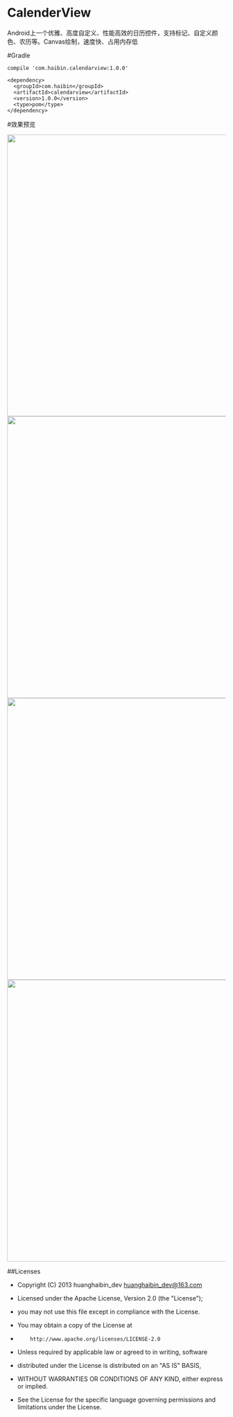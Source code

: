 # CalenderView
Android上一个优雅、高度自定义、性能高效的日历控件，支持标记、自定义颜色、农历等。Canvas绘制，速度快、占用内存低

#Gradle
```
compile 'com.haibin.calendarview:1.0.0'
```
```
<dependency>
  <groupId>com.haibin</groupId>
  <artifactId>calendarview</artifactId>
  <version>1.0.0</version>
  <type>pom</type>
</dependency>
```

#效果预览

<img src="https://github.com/huanghaibin-dev/GitHubProjectPicture/blob/master/CalendarView/S70321-143452.jpg" height="650"/> 
<img src="https://github.com/huanghaibin-dev/GitHubProjectPicture/blob/master/CalendarView/S70321-143502.jpg" height="650"/> 
<img src="https://github.com/huanghaibin-dev/GitHubProjectPicture/blob/master/CalendarView/S70321-143423.jpg" height="650"/>
<img src="https://github.com/huanghaibin-dev/GitHubProjectPicture/blob/master/CalendarView/S70321-143432.jpg" height="650"/> 

##Licenses
- Copyright (C) 2013 huanghaibin_dev <huanghaibin_dev@163.com>
 
- Licensed under the Apache License, Version 2.0 (the "License");
- you may not use this file except in compliance with the License.
- You may obtain a copy of the License at
 
-         http://www.apache.org/licenses/LICENSE-2.0
 
- Unless required by applicable law or agreed to in writing, software
- distributed under the License is distributed on an "AS IS" BASIS,
- WITHOUT WARRANTIES OR CONDITIONS OF ANY KIND, either express or implied.
- See the License for the specific language governing permissions and
  limitations under the License.
